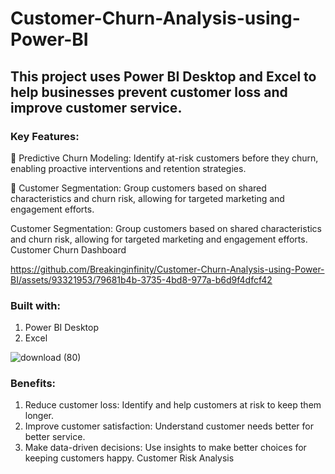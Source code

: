 # Customer-Churn-Analysis-using-Power-BI
## This project uses Power BI Desktop and Excel to help businesses prevent customer loss and improve customer service.

### Key Features:
📌 Predictive Churn Modeling: Identify at-risk customers before they churn, enabling proactive interventions and retention strategies.

📌 Customer Segmentation: Group customers based on shared characteristics and churn risk, allowing for targeted marketing and engagement efforts.


Customer Segmentation: Group customers based on shared characteristics and churn risk, allowing for targeted marketing and engagement efforts. Customer Churn Dashboard




https://github.com/Breakinginfinity/Customer-Churn-Analysis-using-Power-BI/assets/93321953/79681b4b-3735-4bd8-977a-b6d9f4dfcf42



### Built with:
1. Power BI Desktop
2. Excel

![download (80)](https://github.com/Breakinginfinity/Customer-Churn-Analysis-using-Power-BI/assets/93321953/598e5257-0153-4cd0-9616-b1685c62e7a8)


### Benefits:

1. Reduce customer loss: Identify and help customers at risk to keep them longer.
2. Improve customer satisfaction: Understand customer needs better for better service.
3. Make data-driven decisions: Use insights to make better choices for keeping customers happy. Customer Risk Analysis


